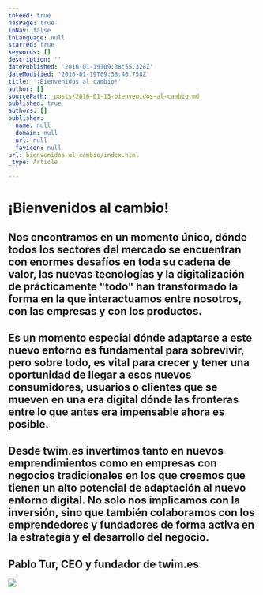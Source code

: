 ```yaml
---
inFeed: true
hasPage: true
inNav: false
inLanguage: null
starred: true
keywords: []
description: ''
datePublished: '2016-01-19T09:38:55.328Z'
dateModified: '2016-01-19T09:38:46.758Z'
title: '¡Bienvenidos al cambio!'
author: []
sourcePath: _posts/2016-01-15-bienvenidos-al-cambio.md
published: true
authors: []
publisher:
  name: null
  domain: null
  url: null
  favicon: null
url: bienvenidos-al-cambio/index.html
_type: Article

---
```

# 

# ¡Bienvenidos al cambio!

## Nos encontramos en un momento único, dónde todos los sectores del mercado se encuentran con enormes desafíos en toda su cadena de valor, las nuevas tecnologías y la digitalización de prácticamente "todo" han transformado la forma en la que interactuamos entre nosotros, con las empresas y con los productos.

## Es un momento especial dónde adaptarse a este nuevo entorno es fundamental para sobrevivir, pero sobre todo, es vital para crecer y tener una oportunidad de llegar a esos nuevos consumidores, usuarios o clientes que se mueven en una era digital dónde las fronteras entre lo que antes era impensable ahora es posible.

## Desde twim.es invertimos tanto en nuevos emprendimientos como en empresas con negocios tradicionales en los que creemos que tienen un alto potencial de adaptación al nuevo entorno digital. No solo nos implicamos con la inversión, sino que también colaboramos con los emprendedores y fundadores de forma activa en la estrategia y el desarrollo del negocio. 

## Pablo Tur, CEO y fundador de twim.es
![](https://s3-us-west-2.amazonaws.com/the-grid-img/p/3520c2a4b9fc4dbbbfe7a2c94b8bee76d8424150.png)

#